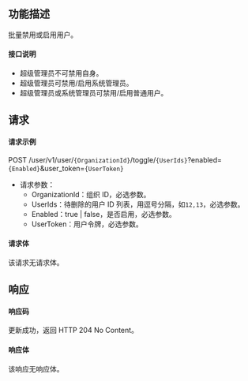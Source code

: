 ## 功能描述

批量禁用或启用用户。

#### 接口说明

- 超级管理员不可禁用自身。
- 超级管理员可禁用/启用系统管理员。
- 超级管理员或系统管理员可禁用/启用普通用户。

## 请求

#### 请求示例

POST /user/v1/user/`{OrganizationId}`/toggle/`{UserIds}`?enabled=`{Enabled}`&user_token=`{UserToken}`

- 请求参数：
  - OrganizationId：组织 ID，必选参数。
  - UserIds：待删除的用户 ID 列表，用逗号分隔，如`12,13`，必选参数。
  - Enabled：true | false，是否启用，必选参数。
  - UserToken：用户令牌，必选参数。
#### 请求体

该请求无请求体。

## 响应

#### 响应码

更新成功，返回 HTTP 204 No Content。

#### 响应体

该响应无响应体。
